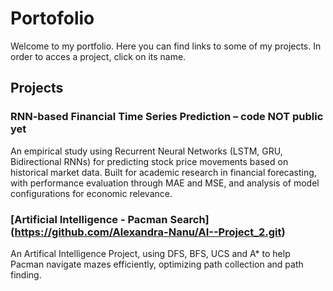 # Portofolio
Welcome to my portfolio. Here you can find links to some of my projects.
In order to acces a project, click on its name.

## Projects
### RNN-based Financial Time Series Prediction – code NOT public yet
An empirical study using Recurrent Neural Networks (LSTM, GRU, Bidirectional RNNs) for predicting stock price movements based on historical market data. Built for academic research in financial forecasting, with performance evaluation through MAE and MSE, and analysis of model configurations for economic relevance.
### [Artificial Intelligence - Pacman Search] (https://github.com/Alexandra-Nanu/AI--Project_2.git)
An Artifical Intelligence Project, using DFS, BFS, UCS and A* to help Pacman navigate mazes efficiently, optimizing path collection and path finding.
